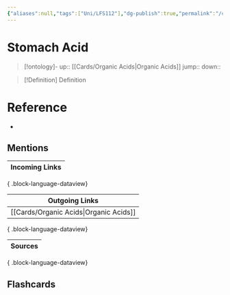 ```yaml
---
{"aliases":null,"tags":["Uni/LFS112"],"dg-publish":true,"permalink":"/cards/stomach-acid/","dgPassFrontmatter":true}
---
```


# Stomach Acid

> [!ontology]-
> up:: [[Cards/Organic Acids\|Organic Acids]]
> jump:: 
> down:: 

> [!Definition] Definition

# Reference

- 

## Mentions

| Incoming Links |
| -------------- |

{ .block-language-dataview}

| Outgoing Links                            |
| ----------------------------------------- |
| [[Cards/Organic Acids\|Organic Acids]] |

{ .block-language-dataview}

| Sources |
| ------- |

{ .block-language-dataview}

## Flashcards